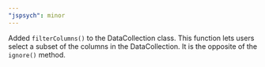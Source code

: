 ```yaml
---
"jspsych": minor
---
```


Added `filterColumns()` to the DataCollection class. This function lets users select a subset of the columns in the DataCollection. It is the opposite of the `ignore()` method.
